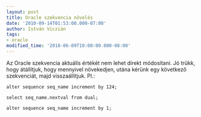 ```yaml
---
layout: post
title: Oracle szekvencia növelés
date: '2010-09-14T01:53:00.000-07:00'
author: István Viczián
tags:
- oracle
modified_time: '2018-06-09T10:00:00.000-08:00'
---
```


Az Oracle szekvencia aktuális értékét nem lehet direkt módosítani. Jó
trükk, hogy átállítjuk, hogy mennyivel növekedjen, utána kérünk egy
következő szekvenciát, majd visszaállítjuk. Pl.:

    alter sequence seq_name increment by 124;

    select seq_name.nextval from dual;

    alter sequence seq_name increment by 1;
